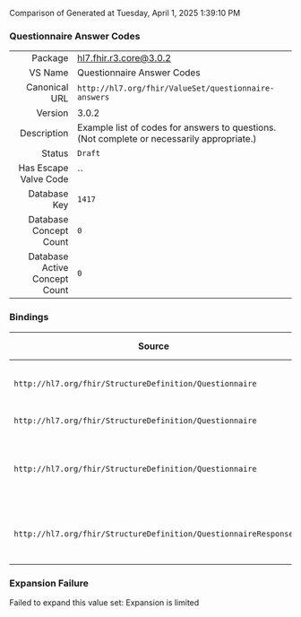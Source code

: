 Comparison of 
Generated at Tuesday, April 1, 2025 1:39:10 PM

### Questionnaire Answer Codes

|      |     |
| ---: | --- |
| Package | hl7.fhir.r3.core@3.0.2 |
| VS Name | Questionnaire Answer Codes |
| Canonical URL | `http://hl7.org/fhir/ValueSet/questionnaire-answers` |
| Version | 3.0.2 |
| Description | Example list of codes for answers to questions. (Not complete or necessarily appropriate.) |
| Status | `Draft` |
| Has Escape Valve Code | `` |
| Database Key | `1417` |
| Database Concept Count | `0` |
| Database Active Concept Count | `0` |
### Bindings

| Source | Element | Binding | Strength | Element Short |
| ------ | ------- | ------- | -------- | ------------- |
| `http://hl7.org/fhir/StructureDefinition/Questionnaire` | `Questionnaire.item.enableWhen.answer[x]` | `http://hl7.org/fhir/ValueSet/questionnaire-answers` | `Example` | Value question must have |
| `http://hl7.org/fhir/StructureDefinition/Questionnaire` | `Questionnaire.item.option.value[x]` | `http://hl7.org/fhir/ValueSet/questionnaire-answers` | `Example` | Answer value |
| `http://hl7.org/fhir/StructureDefinition/Questionnaire` | `Questionnaire.item.initial[x]` | `http://hl7.org/fhir/ValueSet/questionnaire-answers` | `Example` | Default value when item is first rendered |
| `http://hl7.org/fhir/StructureDefinition/QuestionnaireResponse` | `QuestionnaireResponse.item.answer.value[x]` | `http://hl7.org/fhir/ValueSet/questionnaire-answers` | `Example` | Single-valued answer to the question |

### Expansion Failure

Failed to expand this value set: Expansion is limited
